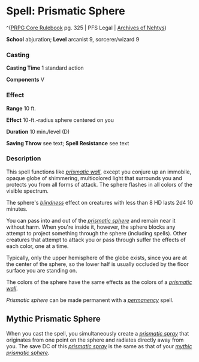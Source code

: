 # Spell: Prismatic Sphere

^([PRPG Core Rulebook][ss-prismatic-sphere] pg. 325 | PFS Legal | [Archives of Nehtys][sn-prismatic-sphere])

**School** abjuration; **Level** arcanist 9, sorcerer/wizard 9

### Casting

**Casting Time** 1 standard action  

**Components** V

### Effect

**Range** 10 ft.  

**Effect** 10-ft.-radius sphere centered on you  

**Duration** 10 min./level (D)  

**Saving Throw** see text; **Spell Resistance** see text

### Description

This spell functions like _[prismatic wall]_, except you conjure up an immobile, opaque globe of shimmering, multicolored light that surrounds you and protects you from all forms of attack. The sphere flashes in all colors of the visible spectrum.  

The sphere's _[blindness]_ effect on creatures with less than 8 HD lasts 2d4 10 minutes.  

You can pass into and out of the _[prismatic sphere]_ and remain near it without harm. When you're inside it, however, the sphere blocks any attempt to project something through the sphere (including spells). Other creatures that attempt to attack you or pass through suffer the effects of each color, one at a time.  

Typically, only the upper hemisphere of the globe exists, since you are at the center of the sphere, so the lower half is usually occluded by the floor surface you are standing on.  

The colors of the sphere have the same effects as the colors of a _[prismatic wall]_.  

_Prismatic sphere_ can be made permanent with a _[permanency]_ spell.

## Mythic Prismatic Sphere

When you cast the spell, you simultaneously create a _[prismatic spray]_ that originates from one point on the sphere and radiates directly away from you. The save DC of this _[prismatic spray]_ is the same as that of your _[mythic prismatic sphere]_.

[ss-prismatic-sphere]: http://paizo.com/pathfinderRPG/v57
[sn-prismatic-sphere]: http://www.archivesofnethys.com/SpellDisplay.aspx?ItemName=Prismatic%20Sphere
[prismatic spray]: http://www.archivesofnethys.com/SpellDisplay.aspx?ItemName=prismatic%20spray
[mythic prismatic sphere]: http://www.archivesofnethys.com/SpellDisplay.aspx?ItemName=mythic%20prismatic%20sphere
[blindness]: http://www.archivesofnethys.com/SpellDisplay.aspx?ItemName=blindness
[prismatic sphere]: http://www.archivesofnethys.com/SpellDisplay.aspx?ItemName=prismatic%20sphere
[permanency]: http://www.archivesofnethys.com/SpellDisplay.aspx?ItemName=permanency
[prismatic wall]: http://www.archivesofnethys.com/SpellDisplay.aspx?ItemName=prismatic%20wall